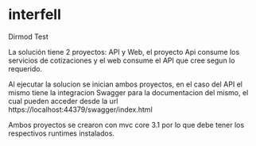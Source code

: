 # interfell
Dirmod Test

La solución tiene 2 proyectos: API y Web, el proyecto Api consume los servicios de cotizaciones y el web consume el API que cree segun lo requerido.

Al ejecutar la solucion se inician ambos proyectos, en el caso del API el mismo tiene la integracion Swagger para la documentacion del mismo, el cual pueden acceder desde la url https://localhost:44379/swagger/index.html

Ambos proyectos se crearon con mvc core 3.1 por lo que debe tener los respectivos runtimes instalados.
